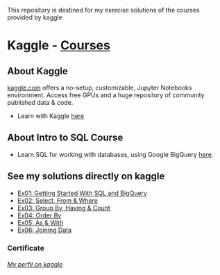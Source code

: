 This repository is destined for my exercise solutions of the courses provided by kaggle 

# Kaggle - [Courses](https://www.kaggle.com/learn/overview "Kaggle - Courses")

## About Kaggle
[kaggle.com](https://www.kaggle.com "Kaggle") offers a no-setup, customizable, Jupyter Notebooks environment. Access free GPUs and a huge repository of community published data & code.
* Learn with Kaggle [here](https://www.kaggle.com/learn/overview "Learn with Kaggle")

## About Intro to SQL Course
* Learn SQL for working with databases, using Google BigQuery [here](https://www.kaggle.com/learn/intro-to-machine-learning "Learn Machine Learning - Kaggle").

## See my solutions directly on kaggle
* [Ex01: Getting Started With SQL and BigQuery](https://www.kaggle.com/mylenamariana/intro-to-sql-ex01-gettingstartedwithsqlandbigquery "Ex01: Getting Started With SQL and BigQuery")
* [Ex02: Select, From & Where](https://www.kaggle.com/mylenamariana/intro-to-sql-ex02-select-from-where "Ex02: Select, From & Where")
* [Ex03: Group By, Having & Count](https://www.kaggle.com/mylenamariana/intro-to-sql-ex03-groupby-having-count "Ex03: Group By, Having & Count")
* [Ex04: Order By](https://www.kaggle.com/mylenamariana/intro-to-sql-ex04-orderby "Ex04: Order By")
* [Ex05: As & With](https://www.kaggle.com/mylenamariana/intro-to-sql-ex05-as-with "Ex05: As & With")
* [Ex06: Joining Data](https://www.kaggle.com/mylenamariana/intro-to-sql-ex06-joining-data "Ex06: Joining Data")

### Certificate 

###### [My perfil on kaggle](https://www.kaggle.com/mylenamariana/code "My perfil on kaggle")


